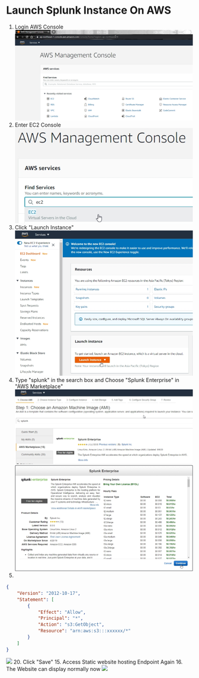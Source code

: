 # Launch Splunk Instance On AWS
1. Login AWS Console
![](../images/1.1.jpg)
2. Enter EC2 Console
![](../images/1.2.jpg)
3. Click "Launch Instance"
![](../images/1.3.jpg)
4. Type "splunk" in the search box and Choose "Splunk Enterprise" in "AWS Marketplace"
![](../images/1.4.jpg)
![](../images/1.5.jpg)
5. 

```json
{
    "Version": "2012-10-17",
    "Statement": [
        {
            "Effect": "Allow",
            "Principal": "*",
            "Action": "s3:GetObject",
            "Resource": "arn:aws:s3:::xxxxxx/*"
        }
    ]
}
```
![](../images/01-02.jpg)
20. Click "Save"
15. Access Static website hosting Endpoint Again
16. The Website can display normally now
![](../images/01-04.jpg)